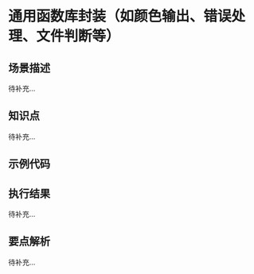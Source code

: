 # 通用函数库封装（如颜色输出、错误处理、文件判断等）

## 场景描述

待补充...

## 知识点

待补充...

## 示例代码



## 执行结果

待补充...

## 要点解析

待补充...

